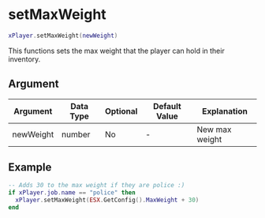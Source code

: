 # setMaxWeight

```lua
xPlayer.setMaxWeight(newWeight)
```

This functions sets the max weight that the player can hold in their inventory.

## Argument

| Argument  | Data Type | Optional | Default Value | Explanation    |
| --------- | --------- | -------- | ------------- | -------------- |
| newWeight | number    | No       | -             | New max weight |

## Example

```lua
-- Adds 30 to the max weight if they are police :)
if xPlayer.job.name == "police" then
  xPlayer.setMaxWeight(ESX.GetConfig().MaxWeight + 30)
end
```

